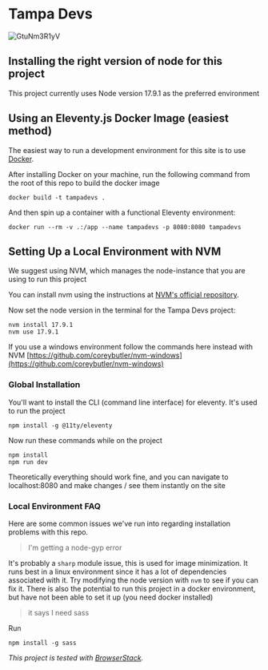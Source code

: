 # Tampa Devs

![GtuNm3R1yV](https://user-images.githubusercontent.com/10290348/162232393-26045f1f-7f79-466b-9686-47a77b72bd58.gif)

## Installing the right version of node for this project

This project currently uses Node version 17.9.1 as the preferred environment

## Using an Eleventy.js Docker Image (easiest method)

The easiest way to run a development environment for this site is to use [Docker](https://www.docker.com/).

After installing Docker on your machine, run the following command from the root of this repo to build the docker image

```
docker build -t tampadevs .
```

And then spin up a container with a functional Eleventy environment:

```
docker run --rm -v .:/app --name tampadevs -p 8080:8080 tampadevs
```


## Setting Up a Local Environment with NVM 

We suggest using NVM, which manages the node-instance that you are using to run this project

You can install nvm using the instructions at [NVM's official repository](https://github.com/nvm-sh/nvm).

Now set the node version in the terminal for the Tampa Devs project:

```
nvm install 17.9.1
nvm use 17.9.1
```

If you use a windows environment follow the commands here instead with NVM [https://github.com/coreybutler/nvm-windows](https://github.com/coreybutler/nvm-windows)

### Global Installation

You'll want to install the CLI (command line interface) for eleventy. It's used to run the project

```
npm install -g @11ty/eleventy
```

Now run these commands while on the project

```
npm install
npm run dev
```

Theoretically everything should work fine, and you can navigate to localhost:8080 and make changes / see them instantly on the site

### Local Environment FAQ 

Here are some common issues we've run into regarding installation problems with this repo.

> I'm getting a node-gyp error

It's probably a `sharp` module issue, this is used for image minimization. It runs best in a linux environment since it has a lot of dependencies associated with it. Try modifying the node version with `nvm` to see if you can fix it. There is also the potential to run this project in a docker environment, but have not been able to set it up (you need docker installed)

> it says I need sass

Run

```
npm install -g sass
```

*This project is tested with [BrowserStack](https://www.browserstack.com/).*
